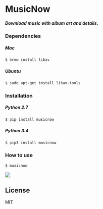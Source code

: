 # MusicNow
##### Download music with album art and details.

### Dependencies

##### Mac

```sh
$ brew install libav
```


##### Ubuntu
```sh
$ sudo apt-get install libav-tools
```

### Installation

##### Python 2.7
```sh
$ pip install musicnow
```

##### Python 3.4
```sh
$ pip3 install musicnow
```




### How to use
```sh
$ musicnow
```
![](http://im2.ezgif.com/tmp/ezgif-1830029921.gif)

License
----

MIT






